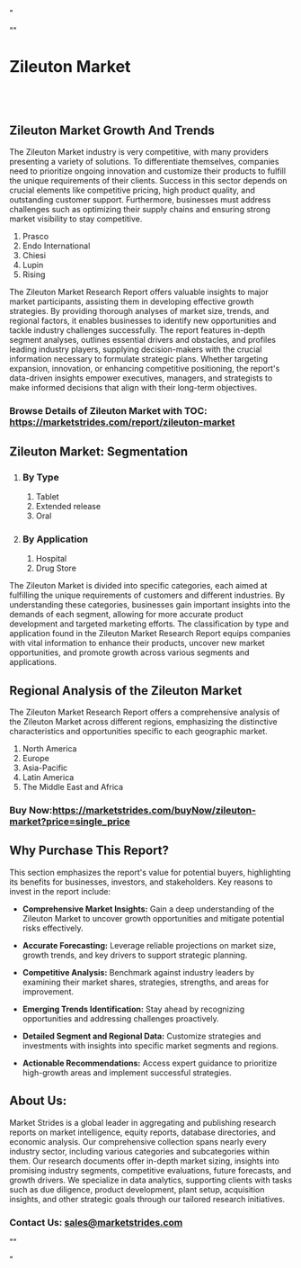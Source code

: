 <p>"</p>
<p>""</p>
<h1>Zileuton Market</h1>
<h2>&nbsp;</h2>
<h2>Zileuton Market Growth And Trends</h2>
<p>The Zileuton Market industry is very competitive, with many providers presenting a variety of solutions. To differentiate themselves, companies need to prioritize ongoing innovation and customize their products to fulfill the unique requirements of their clients. Success in this sector depends on crucial elements like competitive pricing, high product quality, and outstanding customer support. Furthermore, businesses must address challenges such as optimizing their supply chains and ensuring strong market visibility to stay competitive.</p>
<ol>
<li>Prasco</li>
<li>Endo International</li>
<li>Chiesi</li>
<li>Lupin</li>
<li>Rising</li>
</ol>
<p>The Zileuton Market Research Report offers valuable insights to major market participants, assisting them in developing effective growth strategies. By providing thorough analyses of market size, trends, and regional factors, it enables businesses to identify new opportunities and tackle industry challenges successfully. The report features in-depth segment analyses, outlines essential drivers and obstacles, and profiles leading industry players, supplying decision-makers with the crucial information necessary to formulate strategic plans. Whether targeting expansion, innovation, or enhancing competitive positioning, the report's data-driven insights empower executives, managers, and strategists to make informed decisions that align with their long-term objectives.</p>
<h3><strong>Browse Details of Zileuton Market with TOC:</strong> <a href="https://marketstrides.com/report/zileuton-market">https://marketstrides.com/report/zileuton-market</a></h3>
<h2>Zileuton Market: Segmentation</h2>
<ol>
<li>
<h3>By Type</h3>
<ol>
<li>Tablet</li>
<li>Extended release</li>
<li>Oral</li>
</ol>
</li>
<li>
<h3>By Application</h3>
<ol>
<li>Hospital</li>
<li>Drug Store</li>
</ol>
</li>
</ol>
<p>The Zileuton Market is divided into specific categories, each aimed at fulfilling the unique requirements of customers and different industries. By understanding these categories, businesses gain important insights into the demands of each segment, allowing for more accurate product development and targeted marketing efforts. The classification by type and application found in the Zileuton Market Research Report equips companies with vital information to enhance their products, uncover new market opportunities, and promote growth across various segments and applications.</p>
<h2>Regional Analysis of the Zileuton Market</h2>
<p>The Zileuton Market Research Report offers a comprehensive analysis of the Zileuton Market across different regions, emphasizing the distinctive characteristics and opportunities specific to each geographic market.</p>
<ol>
<li>North America</li>
<li>Europe</li>
<li>Asia-Pacific</li>
<li>Latin America</li>
<li>The Middle East and Africa</li>
</ol>
<h3><strong>Buy Now:<a href="https://marketstrides.com/buyNow/zileuton-market?price=single_price">https://marketstrides.com/buyNow/zileuton-market?price=single_price</a></strong></h3>
<h2>Why Purchase This Report?</h2>
<p>This section emphasizes the report's value for potential buyers, highlighting its benefits for businesses, investors, and stakeholders. Key reasons to invest in the report include:</p>
<ul>
<li><strong>Comprehensive Market Insights:</strong> Gain a deep understanding of the Zileuton Market to uncover growth opportunities and mitigate potential risks effectively.</li>
</ul>
<ul>
<li><strong>Accurate Forecasting:</strong> Leverage reliable projections on market size, growth trends, and key drivers to support strategic planning.</li>
</ul>
<ul>
<li><strong>Competitive Analysis:</strong> Benchmark against industry leaders by examining their market shares, strategies, strengths, and areas for improvement.</li>
</ul>
<ul>
<li><strong>Emerging Trends Identification:</strong> Stay ahead by recognizing opportunities and addressing challenges proactively.</li>
</ul>
<ul>
<li><strong>Detailed Segment and Regional Data:</strong> Customize strategies and investments with insights into specific market segments and regions.</li>
</ul>
<ul>
<li><strong>Actionable Recommendations:</strong> Access expert guidance to prioritize high-growth areas and implement successful strategies.</li>
</ul>
<h2>About Us:</h2>
<p>Market Strides is a global leader in aggregating and publishing research reports on market intelligence, equity reports, database directories, and economic analysis. Our comprehensive collection spans nearly every industry sector, including various categories and subcategories within them. Our research documents offer in-depth market sizing, insights into promising industry segments, competitive evaluations, future forecasts, and growth drivers. We specialize in data analytics, supporting clients with tasks such as due diligence, product development, plant setup, acquisition insights, and other strategic goals through our tailored research initiatives.</p>
<h3><strong>Contact Us: <a href="mailto:sales@marketstrides.com">sales@marketstrides.com</a></strong></h3>
<p>""</p>
<p>"</p>
